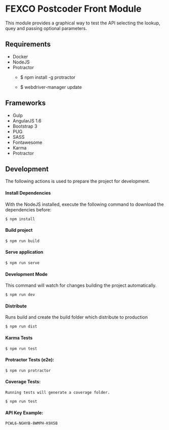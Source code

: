 # FEXCO Postcoder Front Module

This module provides a graphical way to test the API selecting the lookup, quey and passing optional parameters.

## Requirements

- Docker
- NodeJS
- Protractor
    - $ npm install -g protractor
        
    - $ webdriver-manager update
        
    

## Frameworks

- Gulp
- AngularJS 1.6
- Bootstrap 3
- PUG
- SASS
- Fontawesome
- Karma
- Protractor

## Development

The following actions is used to prepare the project for development.

#### Install Dependencies

With the NodeJS installed, execute the following command to download the dependencies before:
    
    $ npm install
    
#### Build project

    $ npm run build
    
#### Serve application

    $ npm run serve
    
#### Development Mode

This command will watch for changes building the project automatically.

    $ npm run dev
    
#### Distribute

Runs build and create the build folder which distribute to production

    $ npm run dist
    
#### Karma Tests

    $ npm run test
    
#### Protractor Tests (e2e):

    $ npm run protractor
    
#### Coverage Tests:
    
    Running tests will generate a coverage folder.
    
    $ npm run test

#### API Key Example:

    PCWL6-NGHYB-8WMPH-K9X5B
